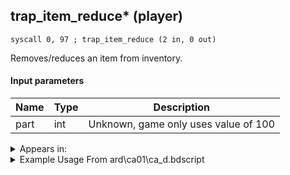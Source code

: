 ## trap_item_reduce* (player)

`syscall 0, 97 ; trap_item_reduce (2 in, 0 out)`

Removes/reduces an item from inventory.

#### Input parameters
| Name | Type | Description
|------|------|------------
| part   | int   | Unknown, game only uses value of 100




<details>
	<summary>Appears in:</summary>
| filename | Entity (obj)
|----------|-------------
| ard\ca01\ca_d.bdscript       |           
| ard\he13\he_d.bdscript       |           
| ard\he18\he_d.bdscript       |           
| ard\nm07\nm_d.bdscript       |           
| ard\nm08\nm_d.bdscript       |           
| ard\tt02\tt_d.bdscript       |           
| ard\tt02\tt_n.bdscript       |           
| ard\tt08\tt_d_0.bdscript       |           
| ard\tt08\tt_d_1.bdscript       |           
| ard\tt17\tt_d.bdscript       |           

</details>

<details>
	<summary>Example Usage From ard\ca01\ca_d.bdscript</summary>
```
TR2:
 pushImm 372
 pushImm 100
 syscall 0, 97 ; trap_item_reduce (2 in, 0 out)
 ret
```
</details>

